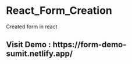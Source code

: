 # React_Form_Creation
Created form in react
<h2> Visit Demo : https://form-demo-sumit.netlify.app/ </h2>
